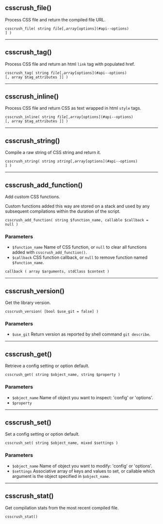 <!--{

"title": "API functions"

}-->

## csscrush_file()

Process CSS file and return the compiled file URL.

<code>csscrush_file( string $file [, array [$options](#api--options) ] )</code>


***************

## csscrush_tag()

Process CSS file and return an html `link` tag with populated href.

<code>csscrush_tag( string $file [, array [$options](#api--options) [, array $tag\_attributes ]] )</code>


***************

## csscrush_inline()

Process CSS file and return CSS as text wrapped in html `style` tags.

<code>csscrush_inline( string $file [, array [$options](#api--options) [, array $tag\_attributes ]] )</code>


***************

## csscrush_string()

Compile a raw string of CSS string and return it.

<code>csscrush_string( string $string [, array [$options](#api--options) ] )</code>


***************

## csscrush\_add_function()

Add custom CSS functions.

Custom functions added this way are stored on a stack and used by any
subsequent compilations within the duration of the script.

`csscrush_add_function( string $function_name, callable $callback = null )`

### Parameters

 * `$function_name`  Name of CSS function, or `null` to clear all functions added with `csscrush_add_function()`.
 * `$callback`  CSS function callback, or `null` to remove function named `$function_name`.

`callback ( array $arguments, stdClass $context )`


***************

## csscrush_version()

Get the library version.

`csscrush_version( [bool $use_git = false] )`

### Parameters

 * `$use_git`  Return version as reported by shell command `git describe`.


***************

## csscrush_get()

Retrieve a config setting or option default.

`csscrush_get( string $object_name, string $property )`

### Parameters

 * `$object_name`  Name of object you want to inspect: 'config' or 'options'.
 * `$property`


***************

## csscrush_set()

Set a config setting or option default.

`csscrush_set( string $object_name, mixed $settings )`

### Parameters

 * `$object_name`  Name of object you want to modify: 'config' or 'options'.
 * `$settings`  Associative array of keys and values to set, or callable which argument is the object specified in `$object_name`.


***************

## csscrush_stat()

Get compilation stats from the most recent compiled file.

`csscrush_stat()`
